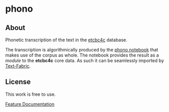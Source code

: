 # phono

## About

Phonetic transcription of the text in the
[etcbc4c](/hebrew/etcbc4c/home)
database.

The transcription is algorithmically produced by the
[phono notebook](https://rawgit.com/ETCBC/text-fabric/master/phono/phonoTf.html)
that makes use of the corpus as whole.
The notebook provides the result as a *module* to the **etcbc4c** core data.
As such it can be seamlessly imported by
[Text-Fabric](/ETCBC/text-fabric).

## License

This work is free to use.

[Feature Documentation](features.md)

